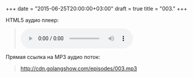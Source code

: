 +++
date = "2015-06-25T20:00:00+03:00"
draft = true
title = "003."
+++

<p>HTML5 аудио плеер:

<blockquote>
	<audio controls width="400px" height="150px">
		<source src="http://cdn.golangshow.com/episodes/003.mp3" type="audio/mpeg">
		<p>Ваш браузер не поддерживает HTML5 аудио плеер для MP3.</p>
	</audio>
</blockquote>

</p>

<p>Прямая ссылка на MP3 аудио поток:
<blockquote>
	<a href="http://cdn.golangshow.com/episodes/001.mp3" target="_blank">http://cdn.golangshow.com/episodes/003.mp3</a>
</blockquote>
</p>
